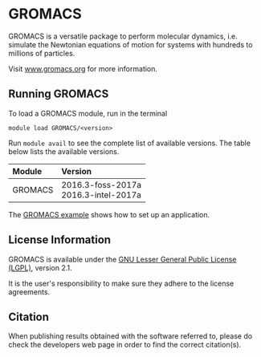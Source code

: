 # GROMACS


GROMACS is a versatile package to perform molecular dynamics, i.e. simulate the Newtonian equations of motion for systems with hundreds to millions of particles.

Visit www.gromacs.org for more information.

## Running GROMACS

To load a GROMACS module, run in the terminal

    module load GROMACS/<version>


Run `module avail` to see the complete list of available versions. The table below lists the
available versions.

| Module     | Version     |
| :------------- | :------------- |
| GROMACS |2016.3-foss-2017a <br>2016.3-intel-2017a <br>|

The [GROMACS example](https://source.uit.no/cpe/examplescripts/tree/master/gromacs) shows how to set up an application.

## License Information

GROMACS is available under the [GNU Lesser General Public License (LGPL)](http://www.gnu.org/licenses/lgpl-2.1.html), version 2.1.

It is the user's responsibility to make sure they adhere to the license agreements.

## Citation

When publishing results obtained with the software referred to, please do check the developers web page in order to find the correct citation(s).
